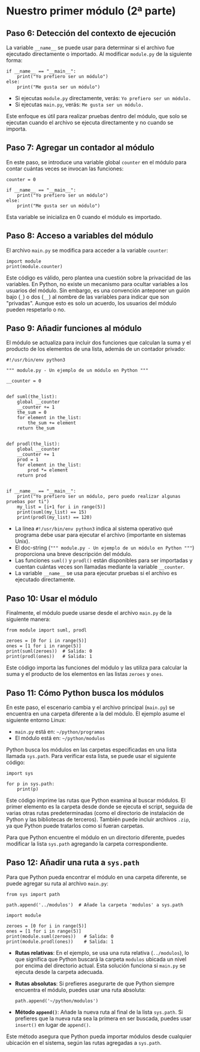# Nuestro primer módulo (2ª parte)
## Paso 6: Detección del contexto de ejecución

La variable `__name__` se puede usar para determinar si el archivo fue ejecutado directamente o importado. Al modificar `module.py` de la siguiente forma:

```
if __name__ == "__main__":
    print("Yo prefiero ser un módulo")
else:
    print("Me gusta ser un módulo")
```

* Si ejecutas `module.py` directamente, verás: `Yo prefiero ser un módulo.`
* Si ejecutas `main.py`, verás: `Me gusta ser un módulo.`

Este enfoque es útil para realizar pruebas dentro del módulo, que solo se ejecutan cuando el archivo se ejecuta directamente y no cuando se importa.

## Paso 7: Agregar un contador al módulo

En este paso, se introduce una variable global `counter` en el módulo para contar cuántas veces se invocan las funciones:

```
counter = 0

if __name__ == "__main__":
    print("Yo prefiero ser un módulo")
else:
    print("Me gusta ser un módulo")
```

Esta variable se inicializa en 0 cuando el módulo es importado.

## Paso 8: Acceso a variables del módulo

El archivo `main.py` se modifica para acceder a la variable `counter`:

```
import module
print(module.counter)
```

Este código es válido, pero plantea una cuestión sobre la privacidad de las variables. En Python, no existe un mecanismo para ocultar variables a los usuarios del módulo. Sin embargo, es una convención anteponer un guión bajo (`_`) o dos (`__`) al nombre de las variables para indicar que son "privadas". Aunque esto es solo un acuerdo, los usuarios del módulo pueden respetarlo o no.

## Paso 9: Añadir funciones al módulo

El módulo se actualiza para incluir dos funciones que calculan la suma y el producto de los elementos de una lista, además de un contador privado:

```
#!/usr/bin/env python3

""" module.py - Un ejemplo de un módulo en Python """

__counter = 0


def suml(the_list):
    global __counter
    __counter += 1
    the_sum = 0
    for element in the_list:
        the_sum += element
    return the_sum


def prodl(the_list):
    global __counter
    __counter += 1
    prod = 1
    for element in the_list:
        prod *= element
    return prod


if __name__ == "__main__":
    print("Yo prefiero ser un módulo, pero puedo realizar algunas pruebas por ti")
    my_list = [i+1 for i in range(5)]
    print(suml(my_list) == 15)
    print(prodl(my_list) == 120)
```

* La línea `#!/usr/bin/env python3` indica al sistema operativo qué programa debe usar para ejecutar el archivo (importante en sistemas Unix).
* El doc-string (`""" module.py - Un ejemplo de un módulo en Python """`) proporciona una breve descripción del módulo.
* Las funciones `suml()` y `prodl()` están disponibles para ser importadas y cuentan cuántas veces son llamadas mediante la variable `__counter`.
* La variable `__name__` se usa para ejecutar pruebas si el archivo es ejecutado directamente.

## Paso 10: Usar el módulo

Finalmente, el módulo puede usarse desde el archivo `main.py` de la siguiente manera:

```
from module import suml, prodl

zeroes = [0 for i in range(5)]
ones = [1 for i in range(5)]
print(suml(zeroes))  # Salida: 0
print(prodl(ones))   # Salida: 1
```

Este código importa las funciones del módulo y las utiliza para calcular la suma y el producto de los elementos en las listas `zeroes` y `ones`.

## Paso 11: Cómo Python busca los módulos

En este paso, el escenario cambia y el archivo principal (`main.py`) se encuentra en una carpeta diferente a la del módulo. El ejemplo asume el siguiente entorno Linux:

* `main.py` está en: `~/python/programas`
* El módulo está en: `~/python/modulos`

Python busca los módulos en las carpetas especificadas en una lista llamada `sys.path`. Para verificar esta lista, se puede usar el siguiente código:

```
import sys

for p in sys.path:
    print(p)
```

Este código imprime las rutas que Python examina al buscar módulos. El primer elemento es la carpeta desde donde se ejecuta el script, seguida de varias otras rutas predeterminadas (como el directorio de instalación de Python y las bibliotecas de terceros). También puede incluir archivos `.zip`, ya que Python puede tratarlos como si fueran carpetas.

Para que Python encuentre el módulo en un directorio diferente, puedes modificar la lista `sys.path` agregando la carpeta correspondiente.

## Paso 12: Añadir una ruta a `sys.path`

Para que Python pueda encontrar el módulo en una carpeta diferente, se puede agregar su ruta al archivo `main.py`:

```
from sys import path

path.append('../modulos')  # Añade la carpeta 'modulos' a sys.path

import module

zeroes = [0 for i in range(5)]
ones = [1 for i in range(5)]
print(module.suml(zeroes))   # Salida: 0
print(module.prodl(ones))    # Salida: 1
```

* **Rutas relativas**: En el ejemplo, se usa una ruta relativa (`../modulos`), lo que significa que Python buscará la carpeta `modulos` ubicada un nivel por encima del directorio actual. Esta solución funciona si `main.py` se ejecuta desde la carpeta adecuada.
- **Rutas absolutas**: Si prefieres asegurarte de que Python siempre encuentra el módulo, puedes usar una ruta absoluta:  
  ```
  path.append('~/python/modulos')
  ```
- **Método `append()`**: Añade la nueva ruta al final de la lista `sys.path`. Si prefieres que la nueva ruta sea la primera en ser buscada, puedes usar `insert()` en lugar de `append()`.

Este método asegura que Python pueda importar módulos desde cualquier ubicación en el sistema, según las rutas agregadas a `sys.path`.

